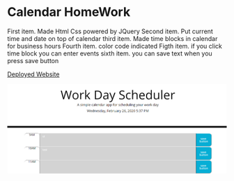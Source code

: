 # Calendar HomeWork
First item. Made Html Css powered by JQuery
Second item. Put current time and date on top of calendar
third item. Made time blocks in calendar for business hours
Fourth item. color code indicated
Figth item. if you click time block you can enter events
sixth item. you can save text when you press save button

[Deployed Website](https://andrewjhrussell.github.io/CalendarWork/)

![working website](./Assets/IMG/website.PNG)